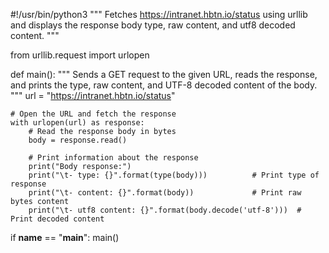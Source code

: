 #!/usr/bin/python3
"""
Fetches https://intranet.hbtn.io/status using urllib and displays
the response body type, raw content, and utf8 decoded content.
"""


from urllib.request import urlopen


def main():
    """
    Sends a GET request to the given URL, reads the response,
    and prints the type, raw content, and UTF-8 decoded content
    of the body.
    """
    url = "https://intranet.hbtn.io/status"

    # Open the URL and fetch the response
    with urlopen(url) as response:
        # Read the response body in bytes
        body = response.read()

        # Print information about the response
        print("Body response:")
        print("\t- type: {}".format(type(body)))          # Print type of response
        print("\t- content: {}".format(body))             # Print raw bytes content
        print("\t- utf8 content: {}".format(body.decode('utf-8')))  # Print decoded content


if __name__ == "__main__":
    main()
